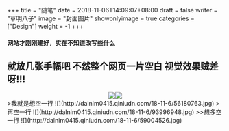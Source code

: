 +++
title = "随笔"
date = 2018-11-06T14:09:07+08:00
draft = false
writer = "草明八子"
image = "封面图片"
showonlyimage = true
categories = ["Design"]
weight = -1
+++

#### 网站才刚刚建好，实在不知道改写些什么
就放几张手幅吧
不然整个网页一片空白
视觉效果贼差呀!!!
-------------------------------------
<center class="half">
	<img src="http://dalnim0415.qiniudn.com/18-11-6/1279793.jpg"><img src="http://dalnim0415.qiniudn.com/18-11-6/53417939.jpg">
</center>
>我就是想空一行
![](http://dalnim0415.qiniudn.com/18-11-6/56180763.jpg)
>再空一行
![](http://dalnim0415.qiniudn.com/18-11-6/93996948.jpg)
>>想多空一行
![](http://dalnim0415.qiniudn.com/18-11-6/59004526.jpg)